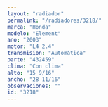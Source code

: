 ```yaml
---
layout: "radiador"
permalink: "/radiadores/3218/"
marca: "Honda"
modelo: "Element"
ano: "2003"
motor: "L4 2.4"
transmision: "Automática"
parte: "432459"
clima: "Con clima"
alto: "15 9/16"
ancho: "28 11/16"
observaciones: ""
id: "3218"
---
```



